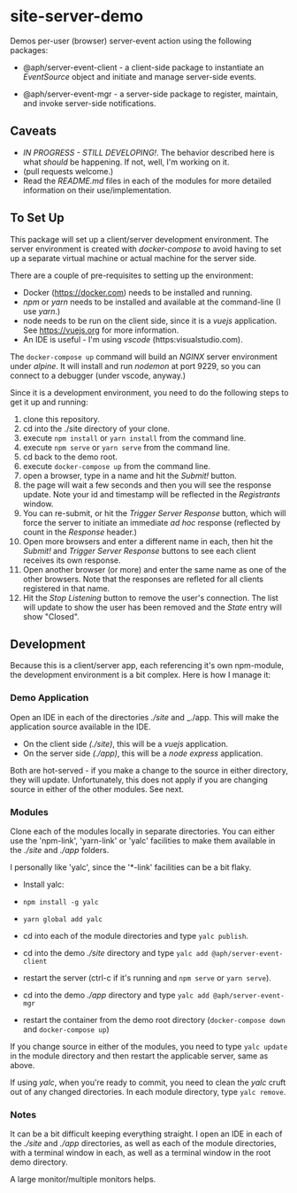 # site-server-demo 

Demos per-user (browser) server-event action using the following
packages:

- @aph/server-event-client - a client-side package to instantiate
  an _EventSource_ object and initiate and manage server-side events.

- @aph/server-event-mgr - a server-side package to register, maintain,
  and invoke server-side notifications.

## Caveats
- _IN PROGRESS - STILL DEVELOPING!_.  The behavior described here
  is what _should_ be happening.  If not, well, I'm working on it.
- (pull requests welcome.)
- Read the _README.md_ files in each of the modules for more detailed 
  information on their use/implementation.

## To Set Up
This package will set up a client/server development environment.
The server environment is created with _docker-compose_ to avoid
having to set up a separate virtual machine or actual machine for
the server side.

There are a couple of pre-requisites to setting up the environment:
- Docker (https://docker.com) needs to be installed and running.
- _npm_ or _yarn_ needs to be installed and available at the command-line (I use _yarn_.)
- node needs to be run on the client side, since it is a _vuejs_ application.  See https://vuejs.org for more information.
- An IDE is useful - I'm using _vscode_ (https:visualstudio.com).

The `docker-compose up` command will build an _NGINX_ server environment
under _alpine_.  It will install and run _nodemon_ at port 9229, so you can connect to a debugger (under vscode, anyway.)

Since it is a development environment, you need to do the following
steps to get it up and running:

1. clone this repository.
2. cd into the ./site directory of your clone.
3. execute `npm install` or `yarn install` from the command line.
4. execute `npm serve` or `yarn serve` from the command line.
4. cd back to the demo root.
5. execute `docker-compose up` from the command line.
6. open a browser, type in a name and hit the _Submit!_ button.
7. the page will wait a few seconds and then you will see the
   response update.  Note your id and timestamp will be reflected
   in the _Registrants_ window.
8. You can re-submit, or hit the _Trigger Server Response_ button,
   which will force the server to initiate an immediate _ad hoc_
   response (reflected by count in the _Response_ header.)
9. Open more browsers and enter a different name in each, then hit
   the _Submit!_ and _Trigger Server Response_ buttons to see each
   client receives its own response.
10. Open another browser (or more) and enter the same name as one
    of the other browsers.  Note that the responses are refleted
    for all clients registered in that name.
11. Hit the _Stop Listening_ button to remove the user's connection.
    The list will update to show the user has been removed and the
    _State_ entry will show "Closed".

## Development
Because this is a client/server app, each referencing it's own npm-module, the development environment is a bit complex.  Here is how I manage it:

### Demo Application
Open an IDE in each of the directories _./site_ and _./app.  This will
make the application source available in the IDE.

- On the client side _(./site)_, this will be a _vuejs_ application.
- On the server side _(./app)_, this will be a _node express_ application.

Both are hot-served - if you make a change to the source in either
directory, they will update.  Unfortunately, this does not apply if you are changing source in either of the other modules.  See next.

### Modules
Clone each of the modules locally in separate directories.  You can either use the 'npm-link', 'yarn-link' or 'yalc' facilities to make them available in the _./site_ and _./app_ folders.

I personally like 'yalc', since the '*-link' facilities can be a bit flaky.

- Install yalc:
 - `npm install -g yalc`
 - `yarn global add yalc`

- cd into each of the module directories and type `yalc publish`.
- cd into the demo _./site_ directory and type `yalc add @aph/server-event-client`
- restart the server (ctrl-c if it's running and `npm serve` or `yarn serve`).
- cd into the demo _./app_ directory and type `yalc add @aph/server-event-mgr`
- restart the container from the demo root directory (`docker-compose down` and `docker-compose up`)

If you change source in either of the modules, you need to type `yalc update` in the module directory and then restart the applicable server, same as above.

If using _yalc_, when you're ready to commit, you need to clean the _yalc_ cruft out of any changed directories.  In each module directory, type `yalc remove`.

### Notes
It can be a bit difficult keeping everything straight.  I open an IDE in each of the _./site_ and _./app_ directories, as well as each of the module directories, with a terminal window in each, as well as a terminal window in the root demo directory.

A large monitor/multiple monitors helps.

